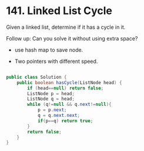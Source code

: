 # 141. Linked List Cycle 

Given a linked list, determine if it has a cycle in it.

Follow up:
Can you solve it without using extra space?

* use hash map to save node.

* Two pointers with different speed.

```java

public class Solution {
    public boolean hasCycle(ListNode head) {
        if (head==null) return false;
        ListNode p = head;
        ListNode q = head;
        while (q!=null && q.next!=null){
            p = p.next;
            q = q.next.next;
            if(p==q) return true;           
        }
        return false;
    }
}
```
